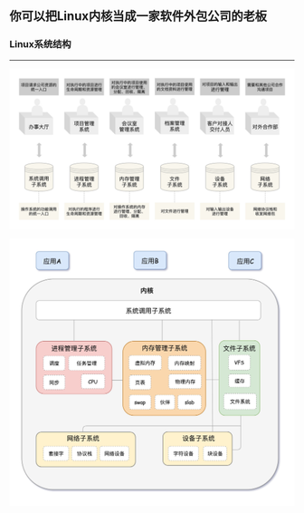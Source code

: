 ## 你可以把Linux内核当成一家软件外包公司的老板

### Linux系统结构

*****

![linux](linux.jpeg "linux")

![操作系统内核体系结构图](linux_sys.jpeg "操作系统内核体系结构图")